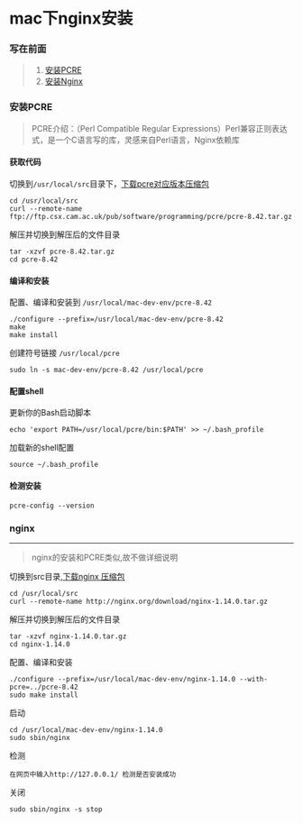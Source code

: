 # mac下nginx安装

### 写在前面

> 1. [安装PCRE](http://mac-dev-env.patrickbougie.com/pcre/)
> 2. [安装Nginx](https://my.oschina.net/indestiny/blog/220017)

### 安装PCRE
> PCRE介绍：（Perl Compatible Regular Expressions）Perl兼容正则表达式，是一个C语言写的库，灵感来自Perl语言，Nginx依赖库

#### 获取代码
切换到`/usr/local/src`目录下，[下载pcre对应版本压缩包](http://www.pcre.org/)

```
cd /usr/local/src
curl --remote-name ftp://ftp.csx.cam.ac.uk/pub/software/programming/pcre/pcre-8.42.tar.gz

```
解压并切换到解压后的文件目录

```
tar -xzvf pcre-8.42.tar.gz
cd pcre-8.42
```

#### 编译和安装
配置、编译和安装到 `/usr/local/mac-dev-env/pcre-8.42`

```
./configure --prefix=/usr/local/mac-dev-env/pcre-8.42
make
make install

```
创建符号链接 `/usr/local/pcre`

```
sudo ln -s mac-dev-env/pcre-8.42 /usr/local/pcre

```

#### 配置shell 
更新你的Bash启动脚本

```
echo 'export PATH=/usr/local/pcre/bin:$PATH' >> ~/.bash_profile

```
加载新的shell配置

```
source ~/.bash_profile
```
#### 检测安装 

```
pcre-config --version
```

### nginx
*** 

> nginx的安装和PCRE类似,故不做详细说明

切换到src目录,[下载nginx 压缩包](http://nginx.org/en/download.html)

```
cd /usr/local/src 
curl --remote-name http://nginx.org/download/nginx-1.14.0.tar.gz 
```

解压并切换到解压后的文件目录

```
tar -xzvf nginx-1.14.0.tar.gz
cd nginx-1.14.0
```
配置、编译和安装

```
./configure --prefix=/usr/local/mac-dev-env/nginx-1.14.0 --with-pcre=../pcre-8.42
sudo make install
```
启动

```
cd /usr/local/mac-dev-env/nginx-1.14.0 
sudo sbin/nginx 
```
检测

```
在网页中输入http://127.0.0.1/ 检测是否安装成功
```
关闭

```
sudo sbin/nginx -s stop
```


